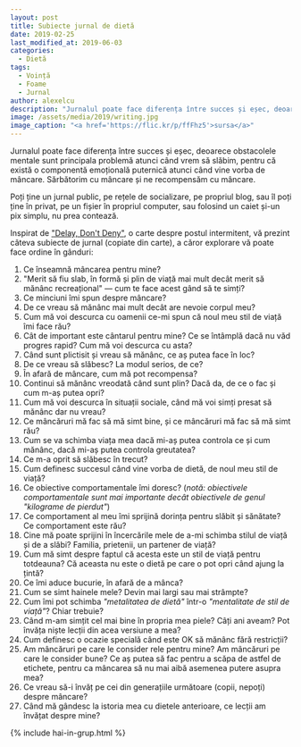 ```yaml
---
layout: post
title: Subiecte jurnal de dietă
date: 2019-02-25
last_modified_at: 2019-06-03
categories:
  - Dietă
tags:
  - Voință
  - Foame
  - Jurnal
author: alexelcu
description: "Jurnalul poate face diferența între succes și eșec, deoarece obstacolele mentale sunt principala problemă atunci când vrem să slăbim, pentru că există o componentă emoțională puternică atunci când vine vorba de mâncare. Sărbătorim cu mâncare și ne recompensăm cu mâncare."
image: /assets/media/2019/writing.jpg
image_caption: "<a href='https://flic.kr/p/ffFhz5'>sursa</a>"
---
```


<p class="intro">Jurnalul poate face diferența între succes și eșec, deoarece obstacolele mentale sunt principala problemă atunci când vrem să slăbim, pentru că există o componentă emoțională puternică atunci când vine vorba de mâncare. Sărbătorim cu mâncare și ne recompensăm cu mâncare.</p>

Poți ține un jurnal public, pe rețele de socializare, pe propriul blog, sau îl poți ține în privat, pe un fișier în propriul computer, sau folosind un caiet și-un pix simplu, nu prea contează.

Inspirat de ["Delay, Don't Deny"](https://www.goodreads.com/book/show/33647411-delay-don-t-deny), o carte despre postul intermitent, vă prezint câteva subiecte de jurnal (copiate din carte), a căror explorare vă poate face ordine în gânduri:

1. Ce înseamnă mâncarea pentru mine?
2. "Merit să fiu slab, în formă și plin de viață mai mult decât merit să mănânc recreațional" — cum te face acest gând să te simți?
3. Ce minciuni îmi spun despre mâncare?
4. De ce vreau să mănânc mai mult decât are nevoie corpul meu?
5. Cum mă voi descurca cu oamenii ce-mi spun că noul meu stil de viață îmi face rău?
6. Cât de important este cântarul pentru mine? Ce se întâmplă dacă nu văd progres rapid? Cum mă voi descurca cu asta?
7. Când sunt plictisit și vreau să mănânc, ce aș putea face în loc?
8. De ce vreau să slăbesc? La modul serios, de ce?
9. În afară de mâncare, cum mă pot recompensa?
10. Continui să mănânc vreodată când sunt plin? Dacă da, de ce o fac și cum m-aș putea opri?
11. Cum mă voi descurca în situații sociale, când mă voi simți presat să mănânc dar nu vreau?
12. Ce mâncăruri mă fac să mă simt bine, și ce mâncăruri mă fac să mă simt rău?
13. Cum se va schimba viața mea dacă mi-aș putea controla ce și cum mănânc, dacă mi-aș putea controla greutatea?
14. Ce m-a oprit să slăbesc în trecut?
15. Cum definesc succesul când vine vorba de dietă, de noul meu stil de viață?
16. Ce obiective comportamentale îmi doresc? (_notă: obiectivele comportamentale sunt mai importante decât obiectivele de genul "kilograme de pierdut"_)
17. Ce comportament al meu îmi sprijină dorința pentru slăbit și sănătate? Ce comportament este rău?
18. Cine mă poate sprijini în încercările mele de a-mi schimba stilul de viață și de a slăbi? Familia, prietenii, un partener de viață?
19. Cum mă simt despre faptul că acesta este un stil de viață pentru totdeauna? Că aceasta nu este o dietă pe care o pot opri când ajung la țintă?
20. Ce îmi aduce bucurie, în afară de a mânca?
21. Cum se simt hainele mele? Devin mai largi sau mai strâmpte?
22. Cum îmi pot schimba _"metalitatea de dietă"_ într-o _"mentalitate de stil de viață"_? Chiar trebuie?
23. Când m-am simțit cel mai bine în propria mea piele? Câți ani aveam? Pot învăța niște lecții din acea versiune a mea?
24. Cum definesc o ocazie specială când este OK să mănânc fără restricții?
25. Am mâncăruri pe care le consider rele pentru mine? Am mâncăruri pe care le consider bune? Ce aș putea să fac pentru a scăpa de astfel de etichete, pentru ca mâncarea să nu mai aibă asemenea putere asupra mea?
26. Ce vreau să-i învăț pe cei din generațiile următoare (copii, nepoți) despre mâncare?
27. Când mă gândesc la istoria mea cu dietele anterioare, ce lecții am învățat despre mine?

{% include hai-in-grup.html %}
